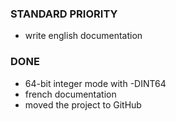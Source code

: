 ### STANDARD PRIORITY
- write english documentation

### DONE
- 64-bit integer mode with -DINT64
- french documentation
- moved the project to GitHub
